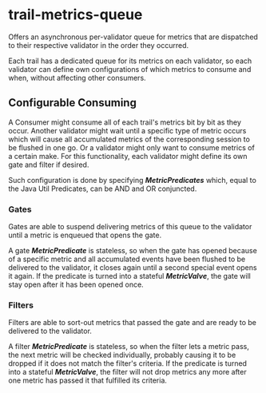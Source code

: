 # trail-metrics-queue

Offers an asynchronous per-validator queue for metrics that are dispatched to their respective validator in the order they occurred.

Each trail has a dedicated queue for its metrics on each validator, so each validator can define own configurations of which metrics to consume and when, without affecting other consumers.

## Configurable Consuming
A Consumer might consume all of each trail's metrics bit by bit as they occur. Another validator might wait until a specific type of metric occurs which will cause all accumulated metrics of the corresponding session to be flushed in one go. Or a validator might only want to consume metrics of a certain make. For this functionality, each validator might define its own gate and filter if desired.

Such configuration is done by specifying _**MetricPredicates**_ which, equal to the Java Util Predicates, can be AND and OR conjuncted.

### Gates
Gates are able to suspend delivering metrics of this queue to the validator until a metric is enqueued that opens the gate.

A gate _**MetricPredicate**_ is stateless, so when the gate has opened because of a specific metric and all accumulated events have been flushed to be delivered to the validator, it closes again until a second special event opens it again. If the predicate is turned into a stateful **_MetricValve_**, the gate will stay open after it has been opened once.

### Filters
Filters are able to sort-out metrics that passed the gate and are ready to be delivered to the validator.

A filter _**MetricPredicate**_ is stateless, so when the filter lets a metric pass, the next metric will be checked individually, probably causing it to be dropped if it does not match the filter's criteria. If the predicate is turned into a stateful _**MetricValve**_, the filter will not drop metrics any more after one metric has passed it that fulfilled its criteria.
